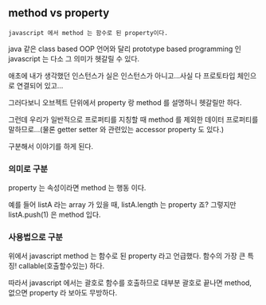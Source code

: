 
## method vs property

`javascript 에서 method 는 함수로 된 property이다.`


java 같은 class based OOP 언어와 달리 prototype based programming 인 javascript 는 다소 그 의미가 헷갈릴 수 있다.

애초에 내가 생각했던 인스턴스가 실은 인스턴스가 아니고...사실 다 프로토타입 체인으로 연결되어 있고...

그러다보니 오브젝트 단위에서 property 랑 method 를 설명하니 헷갈릴만 하다.

그런데 우리가 일반적으로 프로퍼티를 지칭할 때 method 를 제외한 데이터 프로퍼티를 말하므로...(물론 getter setter 와 관련있는 accessor property 도 있다.)

구분해서 이야기를 하게 된다.

### 의미로 구분
property 는 속성이라면 method 는 행동 이다.

예를 들어 listA 라는 array 가 있을 때, listA.length 는 property 죠? 그렇지만 listA.push(1) 은 method 입다.

### 사용법으로 구분
위에서 javascript method 는 함수로 된 property 라고 언급했다. 함수의 가장 큰 특징! callable(호출할수있는) 하다.

따라서 javascript 에서는 괄호로 함수를 호출하므로 대부분 괄호로 끝나면 method, 없으면 property 라 보아도 무방하다.


